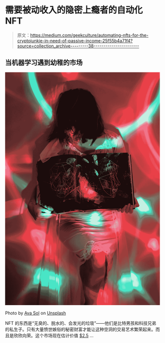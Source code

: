 # 需要被动收入的隐密上瘾者的自动化 NFT

> 原文：<https://medium.com/geekculture/automating-nfts-for-the-cryptojunkie-in-need-of-passive-income-25f55b4a71f4?source=collection_archive---------38----------------------->

## 当机器学习遇到幼稚的市场

![](img/0e912850bca9ecbccbc29a5ea412c56b.png)

Photo by [Ava Sol](https://unsplash.com/@avasol?utm_source=medium&utm_medium=referral) on [Unsplash](https://unsplash.com?utm_source=medium&utm_medium=referral)

NFT 的东西是“无臭的、脱水的、会发光的垃圾”——他们是比特男孩和科技兄弟的私生子。只有大量愤世嫉俗的秘密财富才能让这种空洞的交易艺术繁荣起来。而且是欣欣向荣。这个市场现在估计价值 [$2.5](https://www.reuters.com/technology/nft-sales-volume-surges-25-bln-2021-first-half-2021-07-05/) …